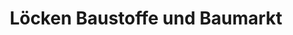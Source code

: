 ---
title: "Löcken Baustoffe und Baumarkt"
url: /schuettorf/loecken-baustoffe-und-baumarkt/
shop: Baumarkt
---